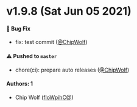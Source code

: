# v1.9.8 (Sat Jun 05 2021)

#### 🐛 Bug Fix

- fix: test commit ([@ChipWolf](https://github.com/ChipWolf))

#### ⚠️ Pushed to `master`

- chore(ci): prepare auto releases ([@ChipWolf](https://github.com/ChipWolf))

#### Authors: 1

- Chip Wolf ‮ ([@ChipWolf](https://github.com/ChipWolf))
